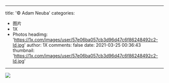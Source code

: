 
---
title: '© Adam Neuba'
categories: 
 - 图片
 - 1X
 - Photos
headimg: 'https://1x.com/images/user/57e06ba057cb3d96d47c6f86248492c2-ld.jpg'
author: 1X
comments: false
date: 2021-03-25 00:36:43
thumbnail: 'https://1x.com/images/user/57e06ba057cb3d96d47c6f86248492c2-ld.jpg'
---

<div>   
<img src="https://1x.com/images/user/57e06ba057cb3d96d47c6f86248492c2-ld.jpg" referrerpolicy="no-referrer">  
</div>
            
